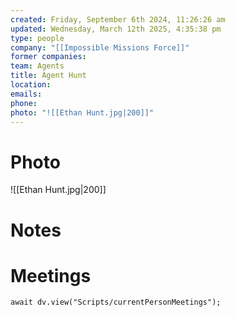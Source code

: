 ```yaml
---
created: Friday, September 6th 2024, 11:26:26 am
updated: Wednesday, March 12th 2025, 4:35:38 pm
type: people
company: "[[Impossible Missions Force]]"
former companies: 
team: Agents
title: Agent Hunt
location: 
emails: 
phone: 
photo: "![[Ethan Hunt.jpg|200]]"
---
```

# Photo

![[Ethan Hunt.jpg|200]]

# Notes

# Meetings

```dataviewjs
await dv.view("Scripts/currentPersonMeetings");
```
